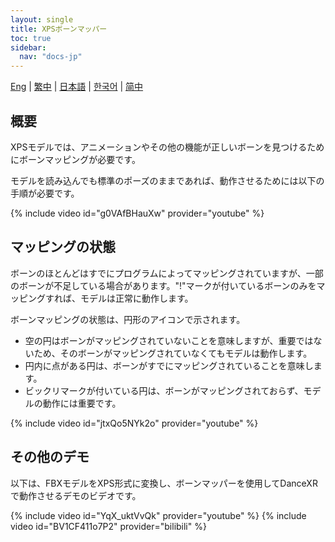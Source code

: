 ```yaml
---
layout: single
title: XPSボーンマッパー
toc: true
sidebar:
  nav: "docs-jp"
---
```

[Eng](/dancexr/features/bone_mapper) | [繁中](/tw/dancexr/features/bone_mapper) | [日本語](/jp/dancexr/features/bone_mapper) | [한국어](/kr/dancexr/features/bone_mapper) | [简中](/zh/dancexr/features/bone_mapper)


## 概要
XPSモデルでは、アニメーションやその他の機能が正しいボーンを見つけるためにボーンマッピングが必要です。

モデルを読み込んでも標準のポーズのままであれば、動作させるためには以下の手順が必要です。

{% include video id="g0VAfBHauXw" provider="youtube" %}

## マッピングの状態
ボーンのほとんどはすでにプログラムによってマッピングされていますが、一部のボーンが不足している場合があります。"!"マークが付いているボーンのみをマッピングすれば、モデルは正常に動作します。

ボーンマッピングの状態は、円形のアイコンで示されます。
* 空の円はボーンがマッピングされていないことを意味しますが、重要ではないため、そのボーンがマッピングされていなくてもモデルは動作します。
* 円内に点がある円は、ボーンがすでにマッピングされていることを意味します。
* ビックリマークが付いている円は、ボーンがマッピングされておらず、モデルの動作には重要です。

{% include video id="jtxQo5NYk2o" provider="youtube" %}

## その他のデモ
以下は、FBXモデルをXPS形式に変換し、ボーンマッパーを使用してDanceXRで動作させるデモのビデオです。

{% include video id="YqX_uktVvQk" provider="youtube" %}
{% include video id="BV1CF411o7P2" provider="bilibili" %}